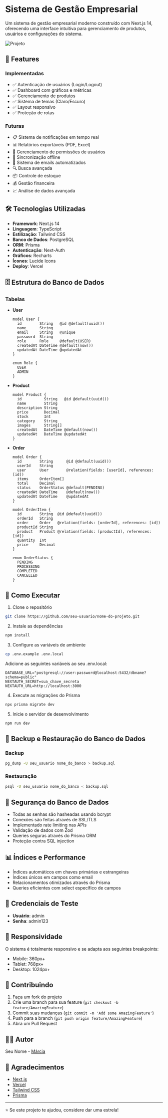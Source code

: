 # Sistema de Gestão Empresarial

Um sistema de gestão empresarial moderno construído com Next.js 14, oferecendo uma interface intuitiva para gerenciamento de produtos, usuários e configurações do sistema.

![Projeto](https://admin-dashboard-delta-sand-59.vercel.app)

## 🚀 Features

### Implementadas

- ✅ Autenticação de usuários (Login/Logout)
- ✅ Dashboard com gráficos e métricas
- ✅ Gerenciamento de produtos
- ✅ Sistema de temas (Claro/Escuro)
- ✅ Layout responsivo
- ✅ Proteção de rotas

### Futuras

- 📋 Sistema de notificações em tempo real
- 📊 Relatórios exportáveis (PDF, Excel)
- 👥 Gerenciamento de permissões de usuários
- 🔄 Sincronização offline
- 📨 Sistema de emails automatizados
- 🔍 Busca avançada
- 📦 Controle de estoque
- 💰 Gestão financeira
- 📈 Análise de dados avançada

## 🛠 Tecnologias Utilizadas

- **Framework**: Next.js 14
- **Linguagem**: TypeScript
- **Estilização**: Tailwind CSS
- **Banco de Dados**: PostgreSQL
- **ORM**: Prisma
- **Autenticação**: Next-Auth
- **Gráficos**: Recharts
- **Ícones**: Lucide Icons
- **Deploy**: Vercel

## 🗄️ Estrutura do Banco de Dados

### Tabelas

- **User**

  ```prisma
  model User {
    id        String   @id @default(uuid())
    name      String
    email     String   @unique
    password  String
    role      Role     @default(USER)
    createdAt DateTime @default(now())
    updatedAt DateTime @updatedAt
  }

  enum Role {
    USER
    ADMIN
  }
  ```

- **Product**

  ```prisma
  model Product {
    id          String   @id @default(uuid())
    name        String
    description String
    price       Decimal
    stock       Int
    category    String
    images      String[]
    createdAt   DateTime @default(now())
    updatedAt   DateTime @updatedAt
  }
  ```

- **Order**

  ```prisma
  model Order {
    id        String      @id @default(uuid())
    userId    String
    user      User        @relation(fields: [userId], references: [id])
    items     OrderItem[]
    total     Decimal
    status    OrderStatus @default(PENDING)
    createdAt DateTime    @default(now())
    updatedAt DateTime    @updatedAt
  }

  model OrderItem {
    id        String  @id @default(uuid())
    orderId   String
    order     Order   @relation(fields: [orderId], references: [id])
    productId String
    product   Product @relation(fields: [productId], references: [id])
    quantity  Int
    price     Decimal
  }

  enum OrderStatus {
    PENDING
    PROCESSING
    COMPLETED
    CANCELLED
  }
  ```

## 🚀 Como Executar

1. Clone o repositório

```bash
git clone https://github.com/seu-usuario/nome-do-projeto.git
```

2. Instale as dependências

```bash
npm install
```

3. Configure as variáveis de ambiente

```bash
cp .env.example .env.local
```

Adicione as seguintes variáveis ao seu .env.local:

```env
DATABASE_URL="postgresql://user:password@localhost:5432/dbname?schema=public"
NEXTAUTH_SECRET=sua_chave_secreta
NEXTAUTH_URL=http://localhost:3000
```

4. Execute as migrações do Prisma

```bash
npx prisma migrate dev
```

5. Inicie o servidor de desenvolvimento

```bash
npm run dev
```

## 💾 Backup e Restauração do Banco de Dados

### Backup

```bash
pg_dump -U seu_usuario nome_do_banco > backup.sql
```

### Restauração

```bash
psql -U seu_usuario nome_do_banco < backup.sql
```

## 🔐 Segurança do Banco de Dados

- Todas as senhas são hasheadas usando bcrypt
- Conexões são feitas através de SSL/TLS
- Implementado rate limiting nas APIs
- Validação de dados com Zod
- Queries seguras através do Prisma ORM
- Proteção contra SQL injection

## 📊 Índices e Performance

- Índices automáticos em chaves primárias e estrangeiras
- Índices únicos em campos como email
- Relacionamentos otimizados através do Prisma
- Queries eficientes com select específico de campos

## 🔐 Credenciais de Teste

- **Usuário**: admin
- **Senha**: admin123

## 📱 Responsividade

O sistema é totalmente responsivo e se adapta aos seguintes breakpoints:

- Mobile: 360px+
- Tablet: 768px+
- Desktop: 1024px+

## 🤝 Contribuindo

1. Faça um fork do projeto
2. Crie uma branch para sua feature (`git checkout -b feature/AmazingFeature`)
3. Commit suas mudanças (`git commit -m 'Add some AmazingFeature'`)
4. Push para a branch (`git push origin feature/AmazingFeature`)
5. Abra um Pull Request

## 👨‍💻 Autor

Seu Nome - [Márcia](https://www.linkedin.com/in/marcia-agostinho-developer/)

## 🙏 Agradecimentos

- [Next.js](https://nextjs.org)
- [Vercel](https://vercel.com)
- [Tailwind CSS](https://tailwindcss.com)
- [Prisma](https://prisma.io)

---

⭐️ Se este projeto te ajudou, considere dar uma estrela!
